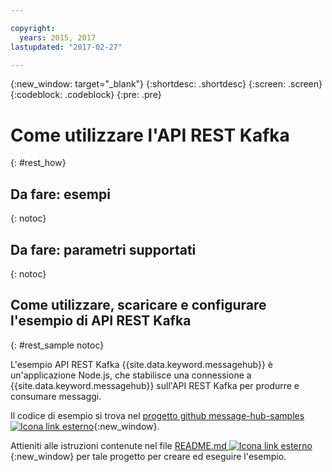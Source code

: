 ```yaml
---

copyright:
  years: 2015, 2017
lastupdated: "2017-02-27"

---
```


{:new_window: target="_blank"}
{:shortdesc: .shortdesc}
{:screen: .screen}
{:codeblock: .codeblock}
{:pre: .pre}

# Come utilizzare l'API REST Kafka
{: #rest_how}


## Da fare: esempi
{: notoc}

## Da fare: parametri supportati
{: notoc}

## Come utilizzare, scaricare e configurare l'esempio di API REST Kafka
{: #rest_sample notoc}

L'esempio API REST Kafka {{site.data.keyword.messagehub}} è
            un'applicazione Node.js, che stabilisce una connessione a {{site.data.keyword.messagehub}} sull'API REST Kafka per
            produrre e consumare messaggi.

Il codice di esempio si trova nel [progetto github message-hub-samples ![Icona link esterno](../../icons/launch-glyph.svg "Icona link esterno")](https://github.com/ibm-messaging/message-hub-samples/tree/master/rest-nodejs-express-sample){:new_window}.

Attieniti alle istruzioni contenute nel file [README.md ![Icona link esterno](../../icons/launch-glyph.svg "Icona link esterno")](https://github.com/ibm-messaging/message-hub-samples/tree/master/rest-nodejs-express-sample){:new_window} per tale progetto per creare ed eseguire l'esempio.

<!-- 
Comment from Andrew
New topic.

    Instructions for getting started, with links for more info
    Simple send and receive URLs with example output
    We need detail about the supported parameters
-->

